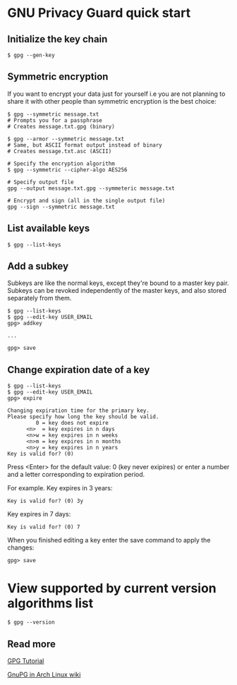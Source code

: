 
# GNU Privacy Guard quick start

<a name="init"></a>

## Initialize the key chain

    $ gpg --gen-key

<a name='sym'></a>

## Symmetric encryption

If you want to encrypt your data just for yourself i.e you are not planning to share it with other people than symmetric encryption is the best choice:

    $ gpg --symmetric message.txt
    # Prompts you for a passphrase
    # Creates message.txt.gpg (binary)
    
    $ gpg --armor --symmetric message.txt
    # Same, but ASCII format output instead of binary
    # Creates message.txt.asc (ASCII)
    
    # Specify the encryption algorithm
    $ gpg --symmetric --cipher-algo AES256

    # Specify output file
    gpg --output message.txt.gpg --symmeteric message.txt
    
    # Encrypt and sign (all in the single output file)
    gpg --sign --symmetric message.txt

<a name='list'></a>

## List available keys

    $ gpg --list-keys

<a name='sub'></a>

## Add a subkey

Subkeys are like the normal keys, except they're bound to a master key pair. Subkeys can be revoked independently of the master keys, and also stored separately from them. 

    $ gpg --list-keys
    $ gpg --edit-key USER_EMAIL
    gpg> addkey
    
    ...
    
    gpg> save

<a name='expire'></a>

## Change expiration date of a key

    $ gpg --list-keys
    $ gpg --edit-key USER_EMAIL
    gpg> expire
    
    Changing expiration time for the primary key.
    Please specify how long the key should be valid.
             0 = key does not expire
          <n>  = key expires in n days
          <n>w = key expires in n weeks
          <n>m = key expires in n months
          <n>y = key expires in n years
    Key is valid for? (0)

Press &lt;Enter&gt; for the default value: 0 (key never exipires) or enter a number and a letter corresponding to expiration period. 

For example. Key expires in 3 years:

    Key is valid for? (0) 3y

Key expires in 7 days:
    
    Key is valid for? (0) 7

When you finished editing a key enter the save command to apply the changes:

    gpg> save

<a name='version'></a>

# View supported by current version algorithms list

    $ gpg --version

<a name='more'></a>

## Read more

[GPG Tutorial](https://www.devdungeon.com/content/gpg-tutorial#encrypt_symmetrically)

[GnuPG in Arch Linux wiki](https://wiki.archlinux.org/index.php/GnuPG)

